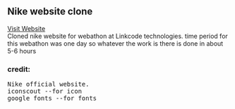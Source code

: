 <h2>Nike website clone</h2>

<a href="/https://pawar-pratik.github.io/Nike-Clone/" target="_blank">Visit Website</a><br>
Cloned nike website for webathon at Linkcode technologies.
time period for this webathon was one day so whatever the work is there is done in about 5-6 hours

<h3>credit:</h3> 
<pre>Nike official website.
iconscout --for icon
google fonts --for fonts</pre>
